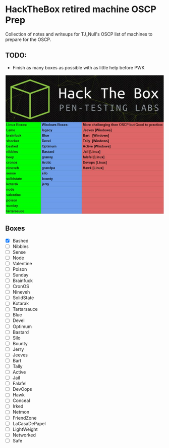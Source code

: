 # HackTheBox retired machine OSCP Prep
Collection of notes and writeups for TJ\_Null's
OSCP list of machines to prepare for the OSCP.

## TODO:
* Finish as many boxes as possible with as little help before PWK 

![TJ\_Null List](./sj5beq6ejld21.jpg)

## Boxes
- [x] Bashed
- [ ] Nibbles
- [ ] Sense
- [ ] Node
- [ ] Valentine
- [ ] Poison
- [ ] Sunday
- [ ] Brainfuck
- [ ] CronOS
- [ ] Nineveh
- [ ] SolidState
- [ ] Kotarak
- [ ] Tartarsauce
- [ ] Blue
- [ ] Devel
- [ ] Optimum
- [ ] Bastard
- [ ] Silo
- [ ] Bounty
- [ ] Jerry
- [ ] Jeeves
- [ ] Bart
- [ ] Tally
- [ ] Active
- [ ] Jail
- [ ] Falafel
- [ ] DevOops
- [ ] Hawk
- [ ] Conceal
- [ ] Irked
- [ ] Netmon
- [ ] FriendZone
- [ ] LaCasaDePapel
- [ ] LightWeight
- [ ] Networked
- [ ] Safe
